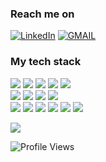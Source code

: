 ### Reach me on
[![LinkedIn](https://img.shields.io/badge/LinkedIn-informational?style=flat-square&logo=linkedin&logoColor=white)](https://www.linkedin.com/in/rmanzman)
[![GMAIL](https://img.shields.io/badge/Gmail-red?style=flat-square&logo=Gmail&logoColor=white)](mailto:roman.krayzman@gmail.com?subject=Hello%20Roman,%20From%20Github)

### My tech stack
<img src="https://img.shields.io/badge/JavaScript-black?style=for-the-badge&logo=JavaScript&logoColor=#F7DF1E"> <img src="https://img.shields.io/badge/React-black?style=for-the-badge&logo=React&logoColor=#61DAFB"> <img src="https://img.shields.io/badge/Redux-black?style=for-the-badge&logo=Redux&logoColor=#764ABC"> <img src="https://img.shields.io/badge/HTML5-black?style=for-the-badge&logo=HTML5&logoColor=#E34F26"> <img src="https://img.shields.io/badge/CSS3-black?style=for-the-badge&logo=CSS3&logoColor=#1572B6">  
<img src="https://img.shields.io/badge/TypeScript-black?style=for-the-badge&logo=TypeScript&logoColor=#3178C6"> <img src="https://img.shields.io/badge/Bootstrap-black?style=for-the-badge&logo=Bootstrap&logoColor=#7952B3"> <img src="https://img.shields.io/badge/Docker-black?style=for-the-badge&logo=Docker&logoColor=#2496ED"> <img src="https://img.shields.io/badge/Webpack-black?style=for-the-badge&logo=Webpack&logoColor=#8DD6F9">  
<img src="https://img.shields.io/badge/Figma-black?style=for-the-badge&logo=Figma&logoColor=#F24E1E"> <img src="https://img.shields.io/badge/PS-black?style=for-the-badge&logo=Adobe Photoshop&logoColor=#31A8FF"> <img src="https://img.shields.io/badge/AI-black?style=for-the-badge&logo=Adobe Illustrator&logoColor=#FF9A00"> <img src="https://img.shields.io/badge/Windows-black?style=for-the-badge&logo=Windows&logoColor=#0078D6"> <img src="https://img.shields.io/badge/Ubuntu-black?style=for-the-badge&logo=Ubuntu&logoColor=#E95420"> <img src="https://img.shields.io/badge/VSCode-black?style=for-the-badge&logo=Visual Studio Code&logoColor=#007ACC">

<img src="https://media.giphy.com/media/qgQUggAC3Pfv687qPC/giphy.gif"></img>

![Profile Views](https://komarev.com/ghpvc/?username=rmanzman&color=brightgreen&style=for-the-badge&label=PROFILE+VIEWS)
